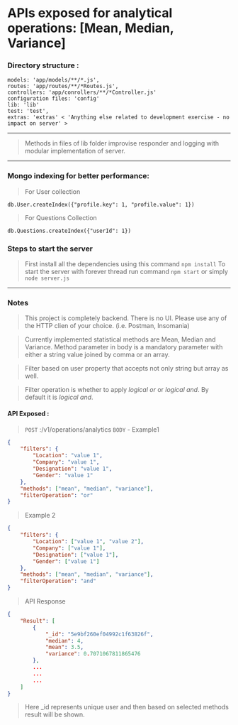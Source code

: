 # APIs exposed for analytical operations: [Mean, Median, Variance]


### Directory structure :

    models: 'app/models/**/*.js',
    routes: 'app/routes/**/*Routes.js',
    controllers: 'app/conrollers/**/*Controller.js'
    configuration files: 'config'
    lib: 'lib'
    test: 'test',
    extras: 'extras' < 'Anything else related to development exercise - no impact on server' >
---
> Methods in files of lib folder improvise responder and logging with modular implementation of server.
---
### Mongo indexing for better performance: 

> For User collection

`db.User.createIndex({"profile.key": 1, "profile.value": 1})`

> For Questions Collection

`db.Questions.createIndex({"userId": 1})`

### Steps to start the server
> First install all the dependencies using this command `npm install`
> To start the server with forever thread run command `npm start` or simply `node server.js`

___
### Notes

> This project is completely backend. There is no UI. Please use any of the HTTP clien of your choice. (i.e. Postman, Insomania) 

> Currently implemented statistical methods are Mean, Median and Variance. Method parameter in body is a mandatory parameter with either a string value joined by comma or an array.

> Filter based on user property that accepts not only string but array as well.

> Filter operation is whether to apply *logical or* or *logical and*. By default it is *logical and*.

#### API Exposed : 
> `POST`  <HOST>:<PORT>/v1/operations/analytics
> `BODY` - Example1
```JSON
{
	"filters": {
		"Location": "value 1",
		"Company": "value 1",
		"Designation": "value 1",
		"Gender": "value 1"
	},
	"methods": ["mean", "median", "variance"],
	"filterOperation": "or"
}
```
>Example 2
```JSON
{
	"filters": {
		"Location": ["value 1", "value 2"],
		"Company": ["value 1"],
		"Designation": ["value 1"],
		"Gender": ["value 1"]
	},
	"methods": ["mean", "median", "variance"],
	"filterOperation": "and"
}
```
> API Response 
```JSON
{
    "Result": [
        {
            "_id": "5e9bf260ef04992c1f63826f",
            "median": 4,
            "mean": 3.5,
            "variance": 0.7071067811865476
        },
        ...
        ...
        ...
    ]
}
```
> Here _id represents unique user and then based on selected methods result will be shown.


